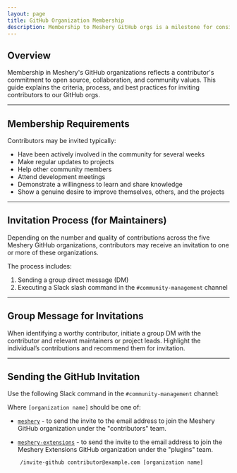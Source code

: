 ```yaml
---
layout: page
title: GitHub Organization Membership
description: Membership to Meshery GitHub orgs is a milestone for consistent contributors.
---
```


## Overview

Membership in Meshery's GitHub organizations reflects a contributor's commitment to open source, collaboration, and community values. This guide explains the criteria, process, and best practices for inviting contributors to our GitHub orgs.

---

## Membership Requirements

Contributors may be invited typically:

- Have been actively involved in the community for several weeks
- Make regular updates to projects
- Help other community members
- Attend development meetings
- Demonstrate a willingness to learn and share knowledge
- Show a genuine desire to improve themselves, others, and the projects

---

## Invitation Process (for Maintainers)

Depending on the number and quality of contributions across the five Meshery GitHub organizations, contributors may receive an invitation to one or more of these organizations.

The process includes:

1. Sending a group direct message (DM)
2. Executing a Slack slash command in the `#community-management` channel

---

## Group Message for Invitations

When identifying a worthy contributor, initiate a group DM with the contributor and relevant maintainers or project leads. Highlight the individual’s contributions and recommend them for invitation.

---

## Sending the GitHub Invitation

Use the following Slack command in the `#community-management` channel:

Where `[organization name]` should be one of:

- [`meshery`](https://meshery.io) - to send the invite to the email address to join the Meshery GitHub organization under the "contributors" team.

- [`meshery-extensions`](https://meshery.io/extensions) - to send the invite to the email address to join the Meshery Extensions GitHub organization under the "plugins" team.

```
    /invite-github contributor@example.com [organization name]
```
